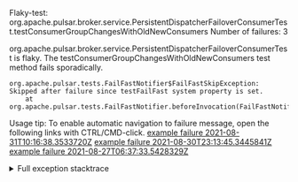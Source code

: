         
Flaky-test: org.apache.pulsar.broker.service.PersistentDispatcherFailoverConsumerTest.testConsumerGroupChangesWithOldNewConsumers
Number of failures: 3

org.apache.pulsar.broker.service.PersistentDispatcherFailoverConsumerTest is flaky. The testConsumerGroupChangesWithOldNewConsumers test method fails sporadically.

```
org.apache.pulsar.tests.FailFastNotifier$FailFastSkipException: Skipped after failure since testFailFast system property is set.
	at org.apache.pulsar.tests.FailFastNotifier.beforeInvocation(FailFastNotifier.java:88)

```

Usage tip: To enable automatic navigation to failure message, open the following links with CTRL/CMD-click.
[example failure 2021-08-31T10:16:38.3533720Z](https://github.com/apache/pulsar/runs/3471501156?check_suite_focus=true#step:10:1173)
[example failure 2021-08-30T23:13:45.3445841Z](https://github.com/apache/pulsar/runs/3467152431?check_suite_focus=true#step:9:429)
[example failure 2021-08-27T06:37:33.5428329Z](https://github.com/apache/pulsar/runs/3440411059?check_suite_focus=true#step:9:2351)


<details>
<summary>Full exception stacktrace</summary>
<code><pre>
org.apache.pulsar.tests.FailFastNotifier$FailFastSkipException: Skipped after failure since testFailFast system property is set.
	at org.apache.pulsar.tests.FailFastNotifier.beforeInvocation(FailFastNotifier.java:88)

</pre></code>
</details>

